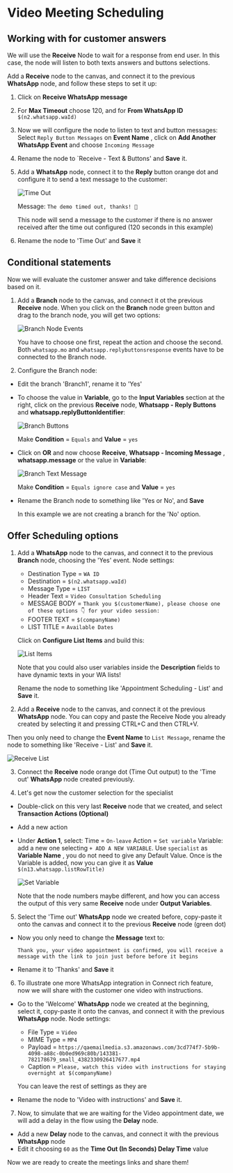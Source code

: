 # Video Meeting Scheduling

## Working with for customer answers 

We will use the **Receive** Node to wait for a response from end user. In this case, the node will listen to both texts answers and buttons selections.

Add a **Receive** node to the canvas, and connect it to the previous **WhatsApp** node, and follow these steps to set it up:

1. Click on **Receive WhatsApp message**

2. For **Max Timeout** choose 120, and for **From WhatsApp ID** `$(n2.whatsapp.waId)`

3. Now we will configure the node to listen to text and button messages:
    Select `Reply Button Messages` on **Event Name** , click on **Add Another WhatsApp Event** and choose `Incoming Message`

4. Rename the node to `Receive - Text & Buttons' and **Save** it.

5. Add a **WhatsApp** node, connect it to the **Reply** button orange dot and configure it to send a text message to the customer:

    ![Time Out](images/timeout.png)

    Message: `The demo timed out, thanks! 👋`

    This node will send a message to the customer if there is no answer received after the time out configured (120 seconds in this example)

6. Rename the node to 'Time Out' and **Save** it

## Conditional statements

Now we will evaluate the customer answer and take difference decisions based on it.

1. Add a **Branch** node to the canvas, and connect it ot the previous **Receive** node. When you click on the **Branch** node green button and drag to the branch node, you will get two options:

    ![Branch Node Events](images/reply-events.png)

    You have to choose one first, repeat the action and choose the second. Both `whatsapp.mo` and `whatsapp.replybuttonsresponse` events have to be connected to the Branch node.

2. Configure the Branch node:

- Edit the branch 'Branch1', rename it to 'Yes'
- To choose the value in **Variable**, go to the **Input Variables** section at the right, click on the previous **Receive** node, **Whatsapp - Reply Buttons** and **whatsapp.replyButtonIdentifier**:


    ![Branch Buttons](images/branch-buttons.png)

    Make **Condition** = `Equals` and **Value** = `yes`

- Click on **OR** and now choose  **Receive**, **Whatsapp - Incoming Message** , **whatsapp.message** or the value in **Variable**:


    ![Branch Text Message](images/branch-text.png)

    Make **Condition** = `Equals ignore case` and **Value** = `yes`

- Rename the Branch node to something like 'Yes or No', and **Save**
    
    In this example we are not creating a branch for the 'No' option.

## Offer Scheduling options

1. Add a **WhatsApp** node to the canvas, and connect it to the previous **Branch** node, choosing the 'Yes' event. Node settings:
    - Destination Type = `WA ID`
    - Destination = `$(n2.whatsapp.waId)`
    - Message Type = `LIST`
    - Header Text = `Video Consultation Scheduling`
    - MESSAGE BODY = `Thank you $(customerName), please choose one of these options 👇 for your video session:`
    - FOOTER TEXT = `$(companyName)`
    - LIST TITLE = `Available Dates`

    Click on **Configure List Items** and build this:

    ![List Items](images/list-items.png)

    Note that you could also user variables inside the **Description** fields to have dynamic texts in your WA lists!

    Rename the node to something like 'Appointment Scheduling - List' and **Save** it.

2. Add a **Receive** node to the canvas, and connect it ot the previous **WhatsApp** node. You can copy and paste the Receive Node you already created by selecting it and pressing CTRL+C and then CTRL+V.

Then you only need to change the **Event Name** to `List Message`, rename the node to something like 'Receive - List' and **Save** it.

![Receive List](images/receive-list.png)

3. Connect the **Receive** node orange dot (Time Out output) to the 'Time out' **WhatsApp** node created previously.

4. Let's get now the customer selection for the specialist

- Double-click on this very last **Receive** node that we created, and select **Transaction Actions (Optional)**
- Add a new action
- Under **Action 1**, select:
    Time = `On-leave`
    Action = `Set variable`
    Variable: add a new one selecting `+ ADD A NEW VARIABLE`. Use `specialist` as **Variable Name** , you do not need to give any Default Value. Once is the Variable is added, now you can give it as **Value** `$(n13.whatsapp.listRowTitle)`

    ![Set Variable](images/set-var.png)

    Note that the node numbers maybe different,  and how you can access the output of this very same **Receive** node under **Output Variables**.

5. Select the 'Time out' **WhatsApp** node we created before, copy-paste it onto the canvas and connect it to the previous **Receive** node (green dot)

- Now you only need to change the **Message** text to:

     `Thank you, your video appointment is confirmed, you will receive a message with the link to join just before before it begins`

- Rename it to 'Thanks' and **Save** it

6. To illustrate one more WhatsApp integration in Connect rich feature, now we will share with the customer one video with instructions.

- Go to the 'Welcome' **WhatsApp** node we created at the beginning, select it, copy-paste it onto the canvas, and connect it with the previous **WhatsApp** node. Node settings:

    - File Type = `Video`
    - MIME Type = `MP4`
    - Payload = `https://qaemailmedia.s3.amazonaws.com/3cd774f7-5b9b-4098-a88c-0b0ed969c80b/143381-782178679_small_4382330926417677.mp4`
    - Caption = `Please, watch this video with instructions for staying overnight at $(companyName)`

    You can leave the rest of settings as they are

- Rename the node to 'Video with instructions' and **Save** it.

7. Now, to simulate that we are waiting for the Video appointment date, we will add a delay in the flow using the **Delay** node.

- Add a new **Delay** node to the canvas, and connect it with the previous **WhatsApp** node
- Edit it choosing `60` as the **Time Out (In Seconds) Delay Time** value

Now we are ready to create the meetings links and share them!


